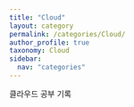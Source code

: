 ```yaml
---
title: "Cloud"
layout: category
permalink: /categories/Cloud/
author_profile: true
taxonomy: Cloud
sidebar:
  nav: "categories"
---
```

클라우드 공부 기록